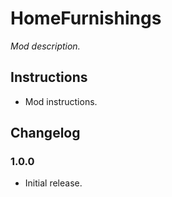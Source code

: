 # HomeFurnishings

*Mod description.*

## Instructions

  * Mod instructions.

## Changelog

### 1.0.0

  * Initial release.